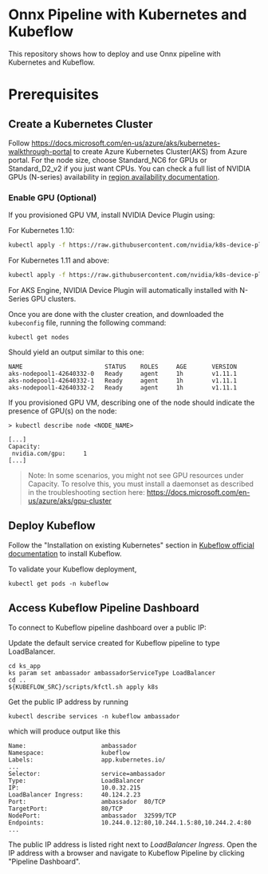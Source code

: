 # Onnx Pipeline with Kubernetes and Kubeflow

This repository shows how to deploy and use Onnx pipeline with Kubernetes and Kubeflow. 

# Prerequisites

## Create a Kubernetes Cluster

Follow https://docs.microsoft.com/en-us/azure/aks/kubernetes-walkthrough-portal to create Azure Kubernetes Cluster(AKS) from Azure portal. For the node size, choose Standard_NC6 for GPUs or Standard_D2_v2 if you just want CPUs. You can check a full list of NVIDIA GPUs (N-series) availability in [region availability documentation](https://azure.microsoft.com/en-us/global-infrastructure/services/?products=virtual-machines&regions=all).

### Enable GPU (Optional)

If you provisioned GPU VM, install NVIDIA Device Plugin using:

For Kubernetes 1.10:

```bash
kubectl apply -f https://raw.githubusercontent.com/nvidia/k8s-device-plugin/v1.10/nvidia-device-plugin.yml
```

For Kubernetes 1.11 and above:

```bash
kubectl apply -f https://raw.githubusercontent.com/nvidia/k8s-device-plugin/v1.11/nvidia-device-plugin.yml
```

For AKS Engine, NVIDIA Device Plugin will automatically installed with N-Series GPU clusters.

Once you are done with the cluster creation, and downloaded the `kubeconfig` file, running the following command:

```console
kubectl get nodes
```

Should yield an output similar to this one:

```
NAME                       STATUS    ROLES     AGE       VERSION
aks-nodepool1-42640332-0   Ready     agent     1h        v1.11.1
aks-nodepool1-42640332-1   Ready     agent     1h        v1.11.1
aks-nodepool1-42640332-2   Ready     agent     1h        v1.11.1
```

If you provisioned GPU VM, describing one of the node should indicate the presence of GPU(s) on the node:

```console
> kubectl describe node <NODE_NAME>

[...]
Capacity:
 nvidia.com/gpu:     1
[...]
```

> Note: In some scenarios, you might not see GPU resources under Capacity. To resolve this, you must install a daemonset as described in the troubleshooting section here: https://docs.microsoft.com/en-us/azure/aks/gpu-cluster


## Deploy Kubeflow

Follow the "Installation on existing Kubernetes" section in [Kubeflow official documentation](https://www.kubeflow.org/docs/started/getting-started/) to install Kubeflow. 

To validate your Kubeflow deployment,
``` 
kubectl get pods -n kubeflow
```

## Access Kubeflow Pipeline Dashboard
To connect to Kubeflow pipeline dashboard over a public IP:

Update the default service created for Kubeflow pipeline to type LoadBalancer.

```
cd ks_app
ks param set ambassador ambassadorServiceType LoadBalancer
cd ..
${KUBEFLOW_SRC}/scripts/kfctl.sh apply k8s
```

Get the public IP address by running 
```
kubectl describe services -n kubeflow ambassador
```
which will produce output like this
```
Name:                     ambassador
Namespace:                kubeflow
Labels:                   app.kubernetes.io/
...
Selector:                 service=ambassador
Type:                     LoadBalancer
IP:                       10.0.32.215
LoadBalancer Ingress:     40.124.2.23
Port:                     ambassador  80/TCP
TargetPort:               80/TCP
NodePort:                 ambassador  32599/TCP
Endpoints:                10.244.0.12:80,10.244.1.5:80,10.244.2.4:80
...
```
The public IP address is listed right next to *LoadBalancer Ingress*. Open the IP address with a browser and navigate to Kubeflow Pipeline by clicking "Pipeline Dashboard".